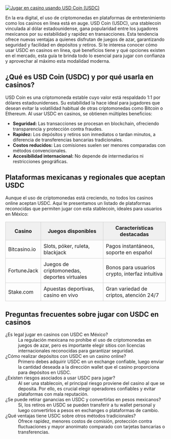 [![Jugar en casino usando USD Coin (USDC)](https://123-caf.pages.dev/gitsignup.png)](https://vrmoo.ru/Bt82HjjY)

<div>   <p>En la era digital, el uso de criptomonedas en plataformas de entretenimiento como los casinos en línea está en auge. USD Coin (USDC), una stablecoin vinculada al dólar estadounidense, gana popularidad entre los jugadores mexicanos por su estabilidad y rapidez en transacciones. Esta tendencia ofrece nuevas ventajas a quienes disfrutan de juegos de azar, garantizando seguridad y facilidad en depósitos y retiros. Si te interesa conocer cómo usar USDC en casinos en línea, qué beneficios tiene y qué opciones existen en el mercado, esta guía te brinda todo lo esencial para jugar con confianza y aprovechar al máximo esta modalidad moderna.</p>  <h2>¿Qué es USD Coin (USDC) y por qué usarla en casinos?</h2>   <p>USD Coin es una criptomoneda estable cuyo valor está respaldado 1:1 por dólares estadounidenses. Su estabilidad la hace ideal para jugadores que desean evitar la volatilidad habitual de otras criptomonedas como Bitcoin o Ethereum. Al usar USDC en casinos, se obtienen múltiples beneficios:</p>   <ul>     <li><strong>Seguridad:</strong> Las transacciones se procesan en blockchain, ofreciendo transparencia y protección contra fraudes.</li>     <li><strong>Rapidez:</strong> Los depósitos y retiros son inmediatos o tardan minutos, a diferencia de transferencias bancarias tradicionales.</li>     <li><strong>Costos reducidos:</strong> Las comisiones suelen ser menores comparadas con métodos convencionales.</li>     <li><strong>Accesibilidad internacional:</strong> No depende de intermediarios ni restricciones geográficas.</li>   </ul>  <h2>Plataformas mexicanas y regionales que aceptan USDC</h2>   <p>Aunque el uso de criptomonedas está creciendo, no todos los casinos online aceptan USDC. Aquí te presentamos un listado de plataformas reconocidas que permiten jugar con esta stablecoin, ideales para usuarios en México:</p>    <table style="width:100%;border-collapse:collapse;">     <thead>       <tr style="background:#f0f0f0;">         <th style="border:1px solid #ccc;padding:8px;">Casino</th>         <th style="border:1px solid #ccc;padding:8px;">Juegos disponibles</th>         <th style="border:1px solid #ccc;padding:8px;">Características destacadas</th>       </tr>     </thead>     <tbody>       <tr>         <td style="border:1px solid #ccc;padding:8px;">Bitcasino.io</td>         <td style="border:1px solid #ccc;padding:8px;">Slots, póker, ruleta, blackjack</td>         <td style="border:1px solid #ccc;padding:8px;">Pagos instantáneos, soporte en español</td>       </tr>       <tr>         <td style="border:1px solid #ccc;padding:8px;">FortuneJack</td>         <td style="border:1px solid #ccc;padding:8px;">Juegos de criptomonedas, deportes virtuales</td>         <td style="border:1px solid #ccc;padding:8px;">Bonos para usuarios crypto, interfaz intuitiva</td>       </tr>       <tr>         <td style="border:1px solid #ccc;padding:8px;">Stake.com</td>         <td style="border:1px solid #ccc;padding:8px;">Apuestas deportivas, casino en vivo</td>         <td style="border:1px solid #ccc;padding:8px;">Gran variedad de criptos, atención 24/7</td>       </tr>     </tbody>   </table>    <h2>Preguntas frecuentes sobre jugar con USDC en casinos</h2>   <dl>     <dt>¿Es legal jugar en casinos con USDC en México?</dt>     <dd>La regulación mexicana no prohíbe el uso de criptomonedas en juegos de azar, pero es importante elegir sitios con licencias internacionales reconocidas para garantizar seguridad.</dd>      <dt>¿Cómo realizar depósitos con USDC en un casino online?</dt>     <dd>Primero debes adquirir USDC en un exchange confiable, luego enviar la cantidad deseada a la dirección wallet que el casino proporciona para depósitos en USDC.</dd>      <dt>¿Existen riesgos asociados a usar USDC para jugar?</dt>     <dd>Al ser una stablecoin, el principal riesgo proviene del casino al que se deposita. Por ello, es crucial elegir operadores confiables y evitar plataformas con mala reputación.</dd>      <dt>¿Se puede retirar ganancias en USDC y convertirlas en pesos mexicanos?</dt>     <dd>Sí, los retiros en USDC se pueden transferir a tu wallet personal y luego convertirlos a pesos en exchanges o plataformas de cambio.</dd>      <dt>¿Qué ventajas tiene USDC sobre otros métodos tradicionales?</dt>     <dd>Ofrece rapidez, menores costos de comisión, protección contra fluctuaciones y mayor anonimato comparado con tarjetas bancarias o transferencias.</dd>   </dl>   </div>